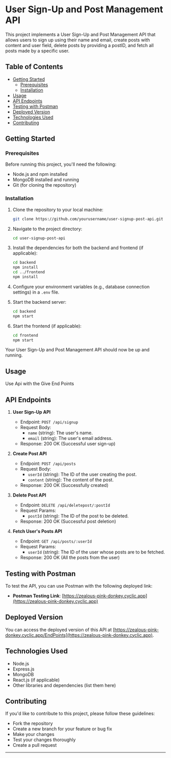 

# User Sign-Up and Post Management API

This project implements a User Sign-Up and Post Management API that allows users to sign up using their name and email, create posts with content and user field, delete posts by providing a postID, and fetch all posts made by a specific user.

## Table of Contents

- [Getting Started](#getting-started)
  - [Prerequisites](#prerequisites)
  - [Installation](#installation)
- [Usage](#usage)
- [API Endpoints](#api-endpoints)
- [Testing with Postman](#testing-with-postman)
- [Deployed Version](#deployed-version)
- [Technologies Used](#technologies-used)
- [Contributing](#contributing)


## Getting Started

### Prerequisites

Before running this project, you'll need the following:

- Node.js and npm installed
- MongoDB installed and running
- Git (for cloning the repository)

### Installation

1. Clone the repository to your local machine:

   ```bash
   git clone https://github.com/yourusername/user-signup-post-api.git
   ```

2. Navigate to the project directory:

   ```bash
   cd user-signup-post-api
   ```

3. Install the dependencies for both the backend and frontend (if applicable):

   ```bash
   cd backend
   npm install
   cd ../frontend
   npm install
   ```

4. Configure your environment variables (e.g., database connection settings) in a `.env` file.

5. Start the backend server:

   ```bash
   cd backend
   npm start
   ```

6. Start the frontend (if applicable):

   ```bash
   cd frontend
   npm start
   ```

Your User Sign-Up and Post Management API should now be up and running.

## Usage

Use Api with the Give End Points

## API Endpoints

1. **User Sign-Up API**
   - Endpoint: `POST /api/signup`
   - Request Body:
     - `name` (string): The user's name.
     - `email` (string): The user's email address.
   - Response: 200 OK (Successful user sign-up)

2. **Create Post API**
   - Endpoint: `POST /api/posts`
   - Request Body:
     - `userId` (string): The ID of the user creating the post.
     - `content` (string): The content of the post.
   - Response: 200 OK (Successfully created)

3. **Delete Post API**
   - Endpoint: `DELETE /api/deletepost/:postId`
   - Request Params:
     - `postId` (string): The ID of the post to be deleted.
   - Response: 200 OK (Successful post deletion)

4. **Fetch User's Posts API**
   - Endpoint: `GET /api/posts/:userId`
   - Request Params:
     - `userId` (string): The ID of the user whose posts are to be fetched.
   - Response: 200 OK (All the posts from the user)

## Testing with Postman

To test the API, you can use Postman with the following deployed link:

- **Postman Testing Link**: [https://zealous-pink-donkey.cyclic.app](https://zealous-pink-donkey.cyclic.app)

## Deployed Version

You can access the deployed version of this API at [https://zealous-pink-donkey.cyclic.app/EndPoints](https://zealous-pink-donkey.cyclic.app).

## Technologies Used

- Node.js
- Express.js
- MongoDB
- React.js (if applicable)
- Other libraries and dependencies (list them here)

## Contributing

If you'd like to contribute to this project, please follow these guidelines:
- Fork the repository
- Create a new branch for your feature or bug fix
- Make your changes
- Test your changes thoroughly
- Create a pull request


---

